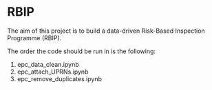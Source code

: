 # RBIP
The aim of this project is to build a data-driven Risk-Based Inspection Programme (RBIP).

The order the code should be run in is the following:
1. epc_data_clean.ipynb
2. epc_attach_UPRNs.ipynb
3. epc_remove_duplicates.ipynb
